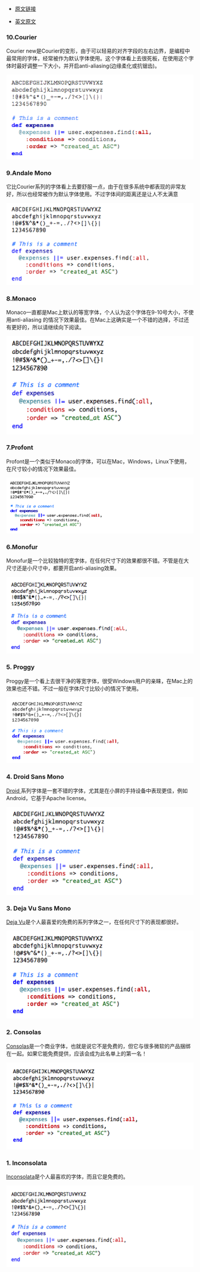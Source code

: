 - [原文链接](https://www.iteye.com/news/11102-10-great-programming-font)

- [英文原文](http://hivelogic.com/articles/top-10-programming-fonts)

### 10.Courier

Courier new是Courier的变形，由于可以轻易的对齐字段的左右边界，是编程中最常用的字体，经常被作为默认字体使用。这个字体看上去很死板，在使用这个字体时最好调整一下大小，并开启anti-aliasing(边缘柔化或抗锯齿)。

![](../_images/image-20200207235229214.png)

### 9.Andale Mono

它比Courier系列的字体看上去要舒服一点，由于在很多系统中都表现的非常友好，所以也经常被作为默认字体使用。不过字体间的距离还是让人不太满意

![](../_images/image-20200207235315296.png)

### 8.Monaco

Monaco一直都是Mac上默认的等宽字体，个人认为这个字体在9-10号大小，不使用anti-aliasing 的情况下效果最佳。在Mac上这确实是一个不错的选择，不过还有更好的，所以请继续向下阅读。

![](../_images/image-20200207235347167.png)

### 7.Profont

Profont是一个类似于Monaco的字体，可以在Mac，Windows，Linux下使用，在尺寸较小的情况下效果最佳。

![](../_images/image-20200207235420671.png)

### 6.Monofur

Monofur是一个比较独特的宽字体，在任何尺寸下的效果都很不错。不管是在大尺寸还是小尺寸中，都要开启anti-aliasing效果。

![](../_images/image-20200207235459485.png)

### 5. Proggy

Proggy是一个看上去很干净的等宽字体，很受Windows用户的亲睐，在Mac上的效果也还不错。不过一般在字体尺寸比较小的情况下使用。

![](../_images/image-20200207235544400.png)

### 4. Droid Sans Mono

[Droid ](http://www.ascendercorp.com/pr/2007-11-12/)系列字体是一套不错的字体，尤其是在小屏的手持设备中表现更佳，例如Android，它基于Apache license。

![](../_images/image-20200207235630735.png)

### 3. Deja Vu Sans Mono

[Deja Vu](http://dejavu-fonts.org/wiki/index.php?title=Main_Page)是个人最喜爱的免费的系列字体之一，在任何尺寸下的表现都很好。

![](../_images/image-20200207235713968.png)

### 2. Consolas

[Consolas](http://www.ascenderfonts.com/font/consolas-regular.aspx)是一个商业字体，也就是说它不是免费的，但它与很多微软的产品捆绑在一起。如果它能免费提供，应该会成为此名单上的第一名！

![](../_images/image-20200207235752765.png)

### 1. Inconsolata

[Inconsolata](http://www.levien.com/type/myfonts/inconsolata.html)是个人最喜欢的字体，而且它是免费的。

![](../_images/image-20200207235828718.png)